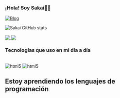 ### ¡Hola! Soy Sakai👋👋


[![Blog](https://img.shields.io/badge/Made%20with-Markdown-1f425f.svg)](###)

![ Sakai GitHub stats  ](https://github-readme-stats.vercel.app/api?username=Sakai&show_icons=true&theme=radical)


<a href="https://github.com/sakai244/HTML-CSS">
  <img align="center" src="https://github-readme-stats.vercel.app/api/pin/?username=anuraghazra&repo=github-readme-stats" />
</a>
<a href="https://github.com/sakai244/Meu_Primeiro_site">
  <img align="center" src="https://github-readme-stats.vercel.app/api/pin/?username=anuraghazra&repo=convoychat" />
</a>



### Tecnologías que uso en mi día a día

<div style="display: inline-block;"><br>
    <img align="center" src="https://img.shields.io/badge/HTML5-E34F26?style=for-the-badge&logo=html5&logoColor=white" alt="html5"></div>
<div style="display: inline-block;"><br>
    <img align="center" src="https://img.shields.io/badge/CSS3-1572B6?style=for-the-badge&logo=css3&logoColor=white" alt="html5">

</div>



## Estoy aprendiendo los lenguajes de programación


